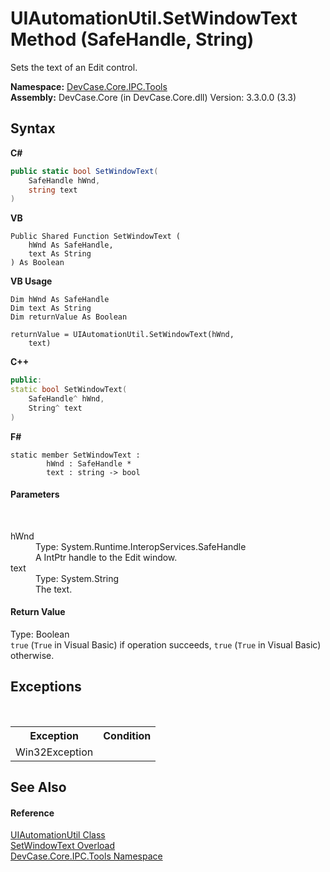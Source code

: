 # UIAutomationUtil.SetWindowText Method (SafeHandle, String)
 

Sets the text of an Edit control.

**Namespace:**&nbsp;<a href="N_DevCase_Core_IPC_Tools">DevCase.Core.IPC.Tools</a><br />**Assembly:**&nbsp;DevCase.Core (in DevCase.Core.dll) Version: 3.3.0.0 (3.3)

## Syntax

**C#**<br />
``` C#
public static bool SetWindowText(
	SafeHandle hWnd,
	string text
)
```

**VB**<br />
``` VB
Public Shared Function SetWindowText ( 
	hWnd As SafeHandle,
	text As String
) As Boolean
```

**VB Usage**<br />
``` VB Usage
Dim hWnd As SafeHandle
Dim text As String
Dim returnValue As Boolean

returnValue = UIAutomationUtil.SetWindowText(hWnd, 
	text)
```

**C++**<br />
``` C++
public:
static bool SetWindowText(
	SafeHandle^ hWnd, 
	String^ text
)
```

**F#**<br />
``` F#
static member SetWindowText : 
        hWnd : SafeHandle * 
        text : string -> bool 

```


#### Parameters
&nbsp;<dl><dt>hWnd</dt><dd>Type: System.Runtime.InteropServices.SafeHandle<br />A IntPtr handle to the Edit window.</dd><dt>text</dt><dd>Type: System.String<br />The text.</dd></dl>

#### Return Value
Type: Boolean<br />`true` (`True` in Visual Basic) if operation succeeds, `true` (`True` in Visual Basic) otherwise.

## Exceptions
&nbsp;<table><tr><th>Exception</th><th>Condition</th></tr><tr><td>Win32Exception</td><td /></tr></table>

## See Also


#### Reference
<a href="T_DevCase_Core_IPC_Tools_UIAutomationUtil">UIAutomationUtil Class</a><br /><a href="Overload_DevCase_Core_IPC_Tools_UIAutomationUtil_SetWindowText">SetWindowText Overload</a><br /><a href="N_DevCase_Core_IPC_Tools">DevCase.Core.IPC.Tools Namespace</a><br />